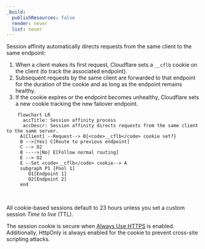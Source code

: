 ```yaml
---
_build:
  publishResources: false
  render: never
  list: never
---
```


Session affinity automatically directs requests from the same client to the same endpoint:

1.  When a client makes its first request, Cloudflare sets a `__cflb` cookie on the client (to track the associated endpoint).
2.  Subsequent requests by the same client are forwarded to that endpoint for the duration of the cookie and as long as the endpoint remains healthy.
3.  If the cookie expires or the endpoint becomes unhealthy, Cloudflare sets a new cookie tracking the new failover endpoint.

```mermaid
    flowchart LR
      accTitle: Session affinity process
      accDescr: Session affinity directs requests from the same client to the same server.
     A[Client] --Request--> B{<code>__cflb</code> cookie set?}
     B -->|Yes| C[Route to previous endpoint]
     C --> O2
     B ---->|No| E[Follow normal routing]
     E --> O2
     E --Set <code>__cflb</code> cookie--> A
     subgraph P1 [Pool 1]
        O1[Endpoint 1]
        O2[Endpoint 2]
     end
```
<br/>

All cookie-based sessions default to 23 hours unless you set a custom session _Time to live_ (TTL).

The session cookie is secure when [Always Use HTTPS](/ssl/edge-certificates/additional-options/always-use-https/) is enabled. Additionally, HttpOnly is always enabled for the cookie to prevent cross-site scripting attacks.
